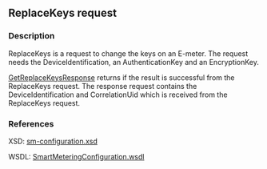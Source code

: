 ## ReplaceKeys request

### Description
ReplaceKeys is a request to change the keys on an E-meter. The request needs the DeviceIdentification, an AuthenticationKey and an EncryptionKey.

[GetReplaceKeysResponse](GetReplaceKeysResponse.md) returns if the result is successful from the ReplaceKeys request. The response request contains the DeviceIdentification and CorrelationUid which is received from the ReplaceKeys request.

### References

XSD: [sm-configuration.xsd](https://github.com/OSGP/Platform/blob/development/osgp-adapter-ws-smartmetering/src/main/webapp/WEB-INF/wsdl/smartmetering/schemas/sm-configuration.xsd)

WSDL: [SmartMeteringConfiguration.wsdl](https://github.com/OSGP/Platform/blob/development/osgp-adapter-ws-smartmetering/src/main/webapp/WEB-INF/wsdl/smartmetering/SmartMeteringConfiguration.wsdl)

